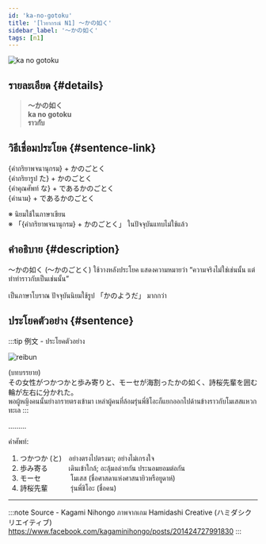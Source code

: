 ```yaml
---
id: 'ka-no-gotoku'
title: '[ไวยากรณ์ N1] 〜かの如く'
sidebar_label: '〜かの如く'
tags: [n1]
---
```


![ka no gotoku](https://res.cloudinary.com/kagamiweb/image/upload/v1631718085/nihongo/grammar/n1/ka-no-gotoku.png)

## รายละเอียด {#details}

> **〜かの如く**  
> **ka no gotoku**  
> **ราวกับ**

## วิธีเชื่อมประโยค {#sentence-link}

{คำกริยาพจนานุกรม} + かのごとく  
{คำกริยารูป た} + かのごとく  
{คำคุณศัพท์ な} + であるかのごとく  
{คำนาม} + であるかのごとく

※ นิยมใช้ในภาษาเขียน  
※ 「{คำกริยาพจนานุกรม} + かのごとく」 ในปัจจุบันแทบไม่ใช้แล้ว

## คำอธิบาย {#description}

〜かの如く (〜かのごとく) ใช้วางหลังประโยค แสดงความหมายว่า “ความจริงไม่ใช่เช่นนั้น แต่ทำท่าราวกับเป็นเช่นนั้น”

เป็นภาษาโบราณ ปัจจุบันนิยมใช้รูป 「かのようだ」 มากกว่า

## ประโยคตัวอย่าง {#sentence}

:::tip 例文 - ประโยคตัวอย่าง

![reibun](https://res.cloudinary.com/kagamiweb/image/upload/v1631949866/nihongo/grammar/n1/reibun/ka-no-gotoku.jpg)

(บทบรรยาย)  
その女性がつかつかと歩み寄りと、モーセが海割ったかの如く、詩桜先輩を囲む輪が左右に分かれた。  
พอผู้หญิงคนนั้นย่างกรายตรงเข้ามา เหล่าผู้คนที่ล้อมรุ่นพี่ชิโอะก็แยกออกไปด้านข้างราวกับโมเสสแหวกทะเล
:::

.........

คำศัพท์:
1. つかつか (と)　อย่างตรงไปตรงมา; อย่างไม่เกรงใจ
2. 歩み寄る　　　เดินเข้าใกล้; อะลุ้มอล่วยกัน ประนอมยอมต่อกัน
3. モーセ 　　　　โมเสส (ชื่อศาสดาแห่งศาสนายิวหรือยูดาห์)
4. 詩桜先輩 　　　รุ่นพี่ชิโอะ (ชื่อคน)

---
:::note Source - Kagami Nihongo
ภาพจากเกม Hamidashi Creative (ハミダシクリエイティブ)  
https://www.facebook.com/kagaminihongo/posts/201424727991830
:::